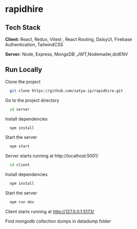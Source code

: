 # rapidhire

## Tech Stack

**Client:** React, Redux, Vitest , React Routing, DaisyUI, Firebase Authentication, TailwindCSS 

**Server:** Node, Express, MongoDB ,JWT,Nodemailer,dotENV

## Run Locally

Clone the project

```bash
  git clone https://github.com/satya-ip/rapidhire.git
```

Go to the project directory

```bash
  cd server
```

Install dependencies

```bash
  npm install
```

Start the server

```bash
  npm start
```
Server starts running at http://localhost:5001/

```bash
  cd client
```

Install dependencies

```bash
  npm install
```

Start the server

```bash
  npm run dev
```
Client starts running at http://127.0.0.1:5173/

Find mongodb collection dumps  in datadump folder
